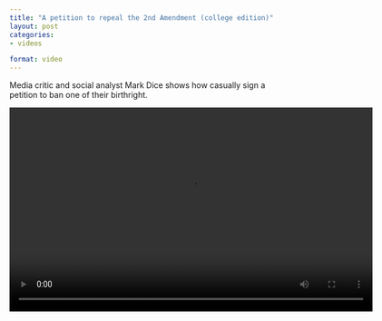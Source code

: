 ```yaml
---
title: "A petition to repeal the 2nd Amendment (college edition)"
layout: post
categories:
- videos

format: video
---
```


Media critic and social analyst Mark Dice shows how casually sign a petition to ban one of their birthright.

<video width="640" height="360" src="https://www.glockspiel.com/grus/2016-05-27-mark-dice.mp4" controls></video>
